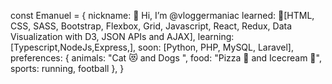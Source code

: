 
const Emanuel = {
  nickname: 👋 Hi, I’m @vloggermaniac
  learned: 🌱[HTML, CSS, SASS, Bootstrap, Flexbox, Grid, Javascript, React, Redux, Data Visualization with D3, JSON APIs and AJAX],
  learning: [Typescript,NodeJs,Express,],
  soon: [Python, PHP, MySQL, Laravel],
  preferences: {
                animals: "Cat 😻 and Dogs ",
                food: "Pizza 🍕 and Icecream 🍦",
               sports: running, football
                },
}

<!---
vloggermaniac/vloggermaniac is a ✨ special ✨ repository because its `README.md` (this file) appears on your GitHub profile.
You can click the Preview link to take a look at your changes.
--->

